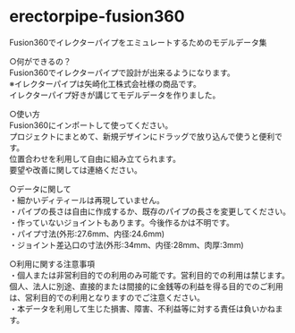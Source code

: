 # erectorpipe-fusion360
Fusion360でイレクターパイプをエミュレートするためのモデルデータ集

○何ができるの？  
Fusion360でイレクターパイプで設計が出来るようになります。  
※イレクターパイプは矢崎化工株式会社様の商品です。  
イレクターパイプ好きが講じてモデルデータを作りました。    
  
○使い方  
Fusion360にインポートして使ってください。  
プロジェクトにまとめて、新規デザインにドラッグで放り込んで使うと便利です。  
位置合わせを利用して自由に組み立てられます。  
要望や改善に関しては連絡ください。
  
○データに関して  
・細かいディティールは再現していません。  
・パイプの長さは自由に作成するか、既存のパイプの長さを変更してください。  
・作っていないジョイントもあります。今後作るかは不明です。  
・パイプ寸法(外形:27.6mm、内径:24.6mm)  
・ジョイント差込口の寸法(外形:34mm、内径:28mm、肉厚:3mm)  
  
○利用に関する注意事項  
・個人または非営利目的での利用のみ可能です。営利目的での利用は禁じます。  
  個人、法人に別途、直接的または間接的に金銭等の利益を得る目的でのご利用は、営利目的での利用となりますのでご注意ください。  
・本データを利用して生じた損害、障害、不利益等に対する責任は負いかねます。  
